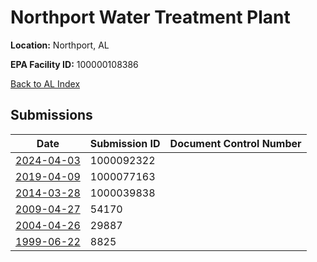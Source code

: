 # Northport Water Treatment Plant

**Location:** Northport, AL

**EPA Facility ID:** 100000108386

[Back to AL Index](../../index.md)

## Submissions

| Date | Submission ID | Document Control Number |
|------|--------------|-------------------------|
| [2024-04-03](submissions/1000092322.md) | 1000092322 |  |
| [2019-04-09](submissions/1000077163.md) | 1000077163 |  |
| [2014-03-28](submissions/1000039838.md) | 1000039838 |  |
| [2009-04-27](submissions/54170.md) | 54170 |  |
| [2004-04-26](submissions/29887.md) | 29887 |  |
| [1999-06-22](submissions/8825.md) | 8825 |  |
